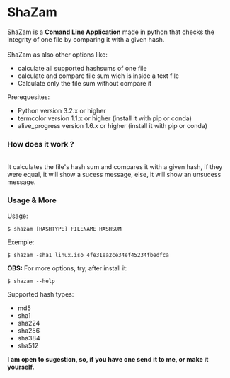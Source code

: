 # ShaZam

 ShaZam is a **Comand Line Application** made in python that checks the integrity of one file by comparing it with a given hash.
<br>
<br>
ShaZam as also other options like:
* calculate all supported hashsums of one file
* calculate and compare file sum wich is inside a text file
* Calculate only the file sum without compare it 

Prerequesites:
* Python version 3.2.x or higher
* termcolor version 1.1.x or higher (install it with pip or conda)
* alive_progress version 1.6.x or higher (install it with pip or conda)


### How does it work ?
<br>
It calculates the file's hash sum and compares it with a given hash, if they were equal, it will show a sucess message, else, it will show an unsucess message.

### Usage & More
Usage:
	
	$ shazam [HASHTYPE] FILENAME HASHSUM
	
Exemple:

  	$ shazam -sha1 linux.iso 4fe31ea2ce34ef45234fbedfca

**OBS:** For more options, try, after install it:

	$ shazam --help
  
Supported hash types:

* md5
* sha1
* sha224
* sha256
* sha384
* sha512

**I am open to sugestion, so, if you have one send it to me, or make it yourself.**
